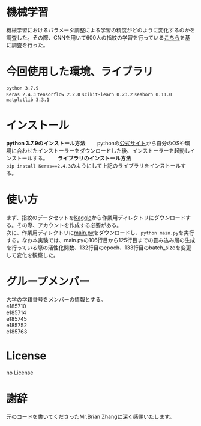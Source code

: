 # 機械学習
機械学習におけるパラメータ調整による学習の精度がどのように変化するのかを調査した。その際、CNNを用いて600人の指紋の学習を行っている[こちら](https://www.kaggle.com/brianzz/subjectid-finger-cnnrecognizer)を基に調査を行った。

# 今回使用した環境、ライブラリ
`python 3.7.9`  
`Keras 2.4.3` `tensorflow 2.2.0` `scikit-learn 0.23.2` `seaborn 0.11.0` `matplotlib 3.3.1`

# インストール
**python 3.7.9のインストール方法**　　
pythonの[公式サイト](https://www.python.org/downloads/release/python-379/)から自分のOSや環境に合わせたインストーラーをダウンロードした後、インストーラーを起動しインストールする。　　
**ライブラリのインストール方法**  
`pip install Keras==2.4.3`のようにして上記のライブラリをインストールする。

# 使い方
まず、指紋のデータセットを[Kaggle](https://www.kaggle.com/ruizgara/socofing)から作業用ディレクトリにダウンロードする。その際、アカウントを作成する必要がある。  
次に、作業用ディレクトリに[main.py](https://github.com/Kinkai-10/fingerprint/blob/main/main.py)をダウンロードし、`python main.py`を実行する。なお本実験では、main.pyの106行目から125行目までの畳み込み層の生成を行っている際の活性化関数、132行目のepoch、133行目のbatch_sizeを変更して変化を観察した。
 

# グループメンバー
大学の学籍番号をメンバーの情報とする。  
e185710  
e185714  
e185745  
e185752  
e185763  

# License
no License

# 謝辞
元のコードを書いてくださったMr.Brian Zhangに深く感謝いたします。